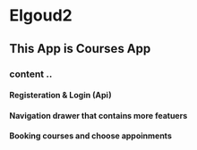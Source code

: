 # Elgoud2
## This App is Courses App 
### content .. 
#### Registeration & Login (Api) 
#### Navigation drawer that contains more featuers 
#### Booking courses and choose appoinments 
